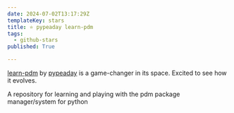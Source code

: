```yaml
---
date: 2024-07-02T13:17:29Z
templateKey: stars
title: ⭐ pypeaday learn-pdm
tags:
  - github-stars
published: True

---
```


[learn-pdm](https://github.com/pypeaday/learn-pdm) by [pypeaday](https://github.com/pypeaday) is a game-changer in its space. Excited to see how it evolves.

A repository for learning and playing with the pdm package manager/system for python
